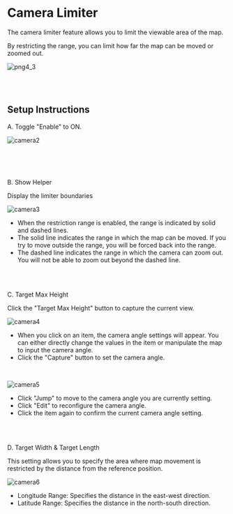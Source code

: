 # Camera Limiter

The camera limiter feature allows you to limit the viewable area of the map.

By restricting the range, you can limit how far the map can be moved or zoomed out.

![png4_3](https://github.com/CS-eukarya/User-Manual-English-/assets/154571156/15113f83-4210-4597-a10a-cad244360a36)

<br>
<br>

## Setup Instructions

A. Toggle "Enable" to ON.

![camera2](https://github.com/CS-eukarya/User-Manual-English-/assets/154571156/4bf645b6-6d93-41c1-aba8-db4360f93f28)

<br>
<br>
<br>

B. Show Helper

Display the limiter boundaries

![camera3](https://github.com/CS-eukarya/User-Manual-English-/assets/154571156/a27dc085-c1e4-482c-b20f-54f7e4da1d6d)



- When the restriction range is enabled, the range is indicated by solid and dashed lines.
- The solid line indicates the range in which the map can be moved. If you try to move outside the range, you will be forced back into the range.
- The dashed line indicates the range in which the camera can zoom out. You will not be able to zoom out beyond the dashed line.
<br>
<br>

C. Target Max Height

Click the "Target Max Height" button to capture the current view.

![camera4](https://github.com/CS-eukarya/User-Manual-English-/assets/154571156/8ec4fe69-f225-4eb6-b12e-2d48e8895518)


- When you click on an item, the camera angle settings will appear. You can either directly change the values in the item or manipulate the map to input the camera angle.
- Click the "Capture" button to set the camera angle.
<br>

![camera5](https://github.com/CS-eukarya/User-Manual-English-/assets/154571156/b52dbdae-bc70-40cf-aa45-57c787458841)


- Click "Jump" to move to the camera angle you are currently setting.
- Click "Edit" to reconfigure the camera angle.
- Click the item again to confirm the current camera angle setting.
<br>
<br>
  
D. Target Width & Target Length

This setting allows you to specify the area where map movement is restricted by the distance from the reference position.

![camera6](https://github.com/CS-eukarya/User-Manual-English-/assets/154571156/48281f1b-73b4-4e86-ba38-91351d37a8bc)


- Longitude Range: Specifies the distance in the east-west direction.
- Latitude Range: Specifies the distance in the north-south direction.
<br>
<br>
